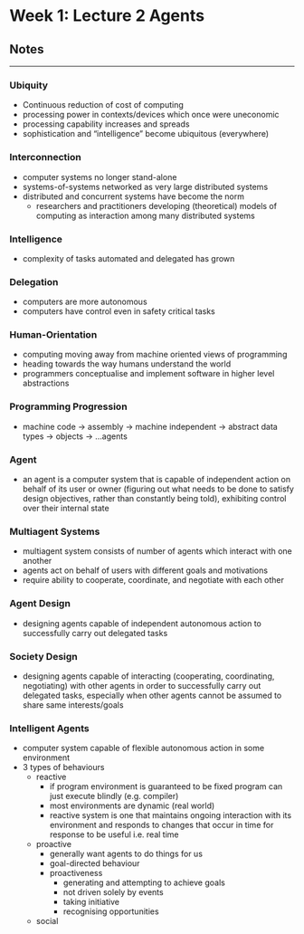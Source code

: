 # Week 1: Lecture 2 Agents

## Notes

---

### Ubiquity

- Continuous reduction of cost of computing
- processing power in contexts/devices which once were uneconomic
- processing capability increases and spreads
- sophistication and “intelligence” become ubiquitous (everywhere)

### Interconnection

- computer systems no longer stand-alone
- systems-of-systems networked as very large distributed systems
- distributed and concurrent systems have become the norm
    - researchers and practitioners developing (theoretical) models of computing as interaction among many distributed systems

### Intelligence

- complexity of tasks automated and delegated has grown

### Delegation

- computers are more autonomous
- computers have control even in safety critical tasks

### Human-Orientation

- computing moving away from machine oriented views of programming
- heading towards the way humans understand the world
- programmers conceptualise and implement software in higher level abstractions

### Programming Progression

- machine code → assembly → machine independent → abstract data types → objects → …agents

### Agent

- an agent is a computer system that is capable of independent action on behalf of its user or owner (figuring out what needs to be done to satisfy design objectives, rather than constantly being told), exhibiting control over their internal state

### Multiagent Systems

- multiagent system consists of number of agents which interact with one another
- agents act on behalf of users with different goals and motivations
- require ability to cooperate, coordinate, and negotiate with each other

### Agent Design

- designing agents capable of independent autonomous action to successfully carry out delegated tasks

### Society Design

- designing agents capable of interacting (cooperating, coordinating, negotiating) with other agents in order to successfully carry out delegated tasks, especially when other agents cannot be assumed to share same interests/goals

### Intelligent Agents

- computer system capable of flexible autonomous action in some environment
- 3 types of behaviours
    - reactive
        - if program environment is guaranteed to be fixed program can just execute blindly (e.g. compiler)
        - most environments are dynamic (real world)
        - reactive system is one that maintains ongoing interaction with its environment and responds to changes that occur in time for response to be useful i.e. real time
    - proactive
        - generally want agents to do things for us
        - goal-directed behaviour
        - proactiveness
            - generating and attempting to achieve goals
            - not driven solely by events
            - taking initiative
            - recognising opportunities
    - social
